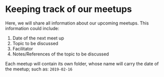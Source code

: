 # Keeping track of our meetups

Here, we will share all information about our upcoming meetups.
This information could include:
1. Date of the next meet up
2. Topic to be discussed
3. Facilitator
4. Notes/References of the topic to be discussed

Each meetup will contain its own folder, whose name will carry the date of the meetup; such as:
`2019-02-16`
